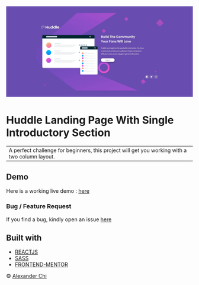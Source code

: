 # ![Huddle Landing Page With Single Introductory Section](https://raw.githubusercontent.com/alexandercds/huddle-landing-page/master/src/assets/images/preview.jpg)
# Huddle Landing Page With Single Introductory Section
<table>
<tr>
<td>
    A perfect challenge for beginners, this project will get you working with a two column layout.
</td>
</tr>
</table>


## Demo
Here is a working live demo :  [here](https://alexandercds.github.io/huddle-landing-page/)

### Bug / Feature Request

If you find a bug, kindly open an issue [here](https://github.com/alexandercds/huddle-landing-page/issues/new)

## Built with 

- [REACTJS](https://reactjs.org/)
- [SASS](https://sass-lang.com/)
- [FRONTEND-MENTOR](https://www.frontendmentor.io/challenges/)


© [Alexander Chi ](https://alexandercd.dev/)